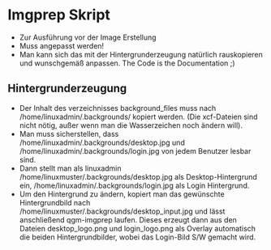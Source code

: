 Imgprep Skript
===============

* Zur Ausführung vor der Image Erstellung
* Muss angepasst werden!
* Man kann sich das mit der Hintergrunderzeugung natürlich rauskopieren und wunschgemäß anpassen. The Code is the Documentation ;)

Hintergrunderzeugung
---------------------

* Der Inhalt des verzeichnisses background_files muss nach /home/linuxadmin/.backgrounds/ kopiert werden. (Die xcf-Dateien sind nicht nötig, außer wenn man die Wasserzeichen noch ändern will).
* Man muss sicherstellen, dass /home/linuxadmin/.backgrounds/desktop.jpg und /home/linuxadmin/.backgrounds/login.jpg von jedem Benutzer lesbar sind.
* Dann stellt man als linuxadmin /home/linuxmuster/.backgrounds/desktop.jpg als Desktop-Hintergrund ein, /home/linuxadmin/.backgrounds/login.jpg als Login Hintergrund. 
* Um den Hintergrund zu ändern, kopiert man das gewünschte Hintergrundbild nach /home/linuxmuster/.backgrounds/desktop_input.jpg und lässt anschließend qgm-imgprep laufen. Dieses erzeugt dann aus den Dateien desktop_logo.png und login_logo.png als Overlay automatisch die beiden Hintergrundbilder, wobei das Login-Bild S/W gemacht wird. 
